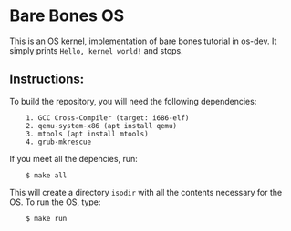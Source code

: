 # Bare Bones OS

This is an OS kernel, implementation of bare bones tutorial in os-dev.
It simply prints `Hello, kernel world!` and stops.


## Instructions:

To build the repository, you will need the following dependencies:

```
    1. GCC Cross-Compiler (target: i686-elf)
    2. qemu-system-x86 (apt install qemu)
    3. mtools (apt install mtools)
    4. grub-mkrescue
```

If you meet all the depencies, run:
```
    $ make all
```

This will create a directory `isodir` with all the contents necessary for the OS. To run the OS, type:

```
    $ make run
```